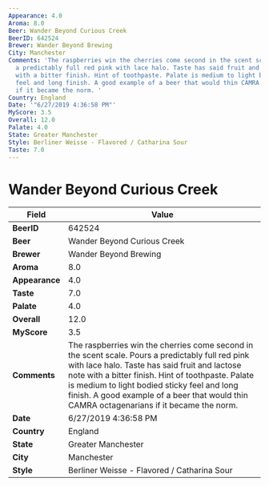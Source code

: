 ```yaml
---
Appearance: 4.0
Aroma: 8.0
Beer: Wander Beyond Curious Creek
BeerID: 642524
Brewer: Wander Beyond Brewing
City: Manchester
Comments: 'The raspberries win the cherries come second in the scent scale. Pours
  a predictably full red pink with lace halo. Taste has said fruit and lactose note
  with a bitter finish. Hint of toothpaste. Palate is medium to light bodied sticky
  feel and long finish. A good example of a beer that would thin CAMRA octagenarians
  if it became the norm. '
Country: England
Date: '"6/27/2019 4:36:58 PM"'
MyScore: 3.5
Overall: 12.0
Palate: 4.0
State: Greater Manchester
Style: Berliner Weisse - Flavored / Catharina Sour
Taste: 7.0
---
```


# Wander Beyond Curious Creek

| Field         | Value |
|---------------|-------|
| **BeerID** | 642524 |
| **Beer** | Wander Beyond Curious Creek |
| **Brewer** | Wander Beyond Brewing |
| **Aroma** | 8.0 |
| **Appearance** | 4.0 |
| **Taste** | 7.0 |
| **Palate** | 4.0 |
| **Overall** | 12.0 |
| **MyScore** | 3.5 |
| **Comments** | The raspberries win the cherries come second in the scent scale. Pours a predictably full red pink with lace halo. Taste has said fruit and lactose note with a bitter finish. Hint of toothpaste. Palate is medium to light bodied sticky feel and long finish. A good example of a beer that would thin CAMRA octagenarians if it became the norm.  |
| **Date** | 6/27/2019 4:36:58 PM |
| **Country** | England |
| **State** | Greater Manchester |
| **City** | Manchester |
| **Style** | Berliner Weisse - Flavored / Catharina Sour |
